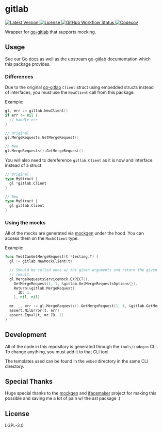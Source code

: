 # gitlab

<a href="https://github.com/jaredallard/gitlab/releases">
  <img alt="Latest Version" src="https://img.shields.io/github/v/release/jaredallard/gitlab?style=for-the-badge">
</a>
<a href="https://github.com/jaredallard/gitlab/blob/main/LICENSE">
  <img alt="License" src="https://img.shields.io/github/license/jaredallard/gitlab?style=for-the-badge">
</a>
<a href="https://github.com/jaredallard/gitlab/actions/workflows/tests.yaml">
  <img alt="GitHub Workflow Status" src="https://img.shields.io/github/actions/workflow/status/jaredallard/gitlab/tests.yaml?style=for-the-badge">
</a>
<a href="https://app.codecov.io/gh/jaredallard/gitlab">
  <img alt="Codecov" src="https://img.shields.io/codecov/c/github/jaredallard/gitlab?style=for-the-badge">
</a>

<br />

Wrapper for [go-gitlab] that supports mocking.

## Usage

See our [Go docs](https://pkg.go.dev/github.com/jaredallard/gitlab) as
well as the upstream [go-gitlab] documentation which this package
provides.

### Differences

Due to the original [go-gitlab] `Client` struct using embedded structs
instead of interfaces, you must use the `NewClient` call from this
package.

Example:

```go
gl, err := gitlab.NewClient()
if err != nil {
  // handle err
}

// Original
gl.MergeRequests.GetMergeRequest()

// New
gl.MergeRequests().GetMergeRequest()
```

You will also need to dereference `gitlab.Client` as it is now and
interface instead of a struct.

```go
// Original
type MyStruct {
  gl *gitlab.Client
}

// New
type MyStruct {
  gl gitlab.Client
}
```

### Using the mocks

All of the mocks are generated via [mockgen] under the hood. You can
access them on the `MockClient` type.

Example:

```go
func TestCanGetMergeRequest(t *testing.T) {
  gl := gitlab.NewMockClient(t)

  // Should be called once w/ the given arguments and return the given
  // result.
  gl.MergeRequestsServiceMock.EXPECT().
    GetMergeRequest(1, 1, &gitlab.GetMergeRequestsOptions{}).
    Return(&gitlab.MergeRequest{
      ID: 1,
    }, nil, nil)

  mr, _, err := gl.MergeRequests().GetMergeRequest(1, 1, &gitlab.GetMergeRequestsOptions{})
  assert.NilError(t, err)
  assert.Equal(t, mr.ID, 1)
}
```

## Development

All of the code in this repository is generated through the
`tools/codegen` CLI. To change anything, you must add it to that CLI
tool.

The templates used can be found in the `embed` directory in the same CLI
directory.

## Special Thanks

Huge special thanks to the [mockgen] and [ifacemaker] project for making
this possible and saving me a lot of pain w/ the ast package :)

## License

LGPL-3.0

[go-gitlab]: https://github.com/xanzy/go-gitlab
[mockgen]: https://pkg.go.dev/go.uber.org/mock/mockgen
[ifacemaker]: https://github.com/vburenin/ifacemaker@latest
